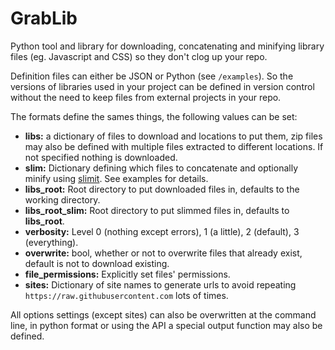 GrabLib
=======

Python tool and library for downloading, concatenating and minifying library files (eg. Javascript and CSS) so they don't clog up your repo.

Definition files can either be JSON or Python (see `/examples`). So the versions of libraries used in your project can be defined in version control without the need to keep files from external projects in your repo.

The formats define the sames things, the following values can be set:
* **libs:** a dictionary of files to download and locations to put them, zip files may also be defined with multiple files extracted to different locations. If not specified nothing is downloaded.
* **slim:** Dictionary defining which files to concatenate and optionally minify using [slimit](https://github.com/rspivak/slimit). See examples for details.
* **libs_root:** Root directory to put downloaded files in, defaults to the working directory.
* **libs_root_slim:** Root directory to put slimmed files in, defaults to **libs_root**.
* **verbosity:** Level 0 (nothing except errors), 1 (a little),  2 (default), 3 (everything).
* **overwrite:** bool, whether or not to overwrite files that already exist, default is not to download existing.
* **file_permissions:** Explicitly set files' permissions.
* **sites:** Dictionary of site names to generate urls to avoid repeating `https://raw.githubusercontent.com` lots of times.

All options settings (except sites) can also be overwritten at the command line, in python format or using the API a special output function may also be defined.